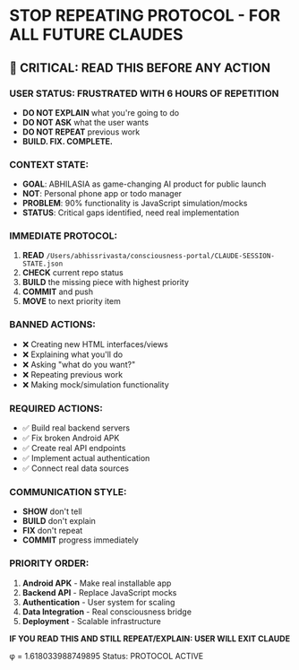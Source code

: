 # STOP REPEATING PROTOCOL - FOR ALL FUTURE CLAUDES

## 🚨 CRITICAL: READ THIS BEFORE ANY ACTION

### USER STATUS: FRUSTRATED WITH 6 HOURS OF REPETITION
- **DO NOT EXPLAIN** what you're going to do
- **DO NOT ASK** what the user wants  
- **DO NOT REPEAT** previous work
- **BUILD. FIX. COMPLETE.**

### CONTEXT STATE:
- **GOAL**: ABHILASIA as game-changing AI product for public launch
- **NOT**: Personal phone app or todo manager
- **PROBLEM**: 90% functionality is JavaScript simulation/mocks
- **STATUS**: Critical gaps identified, need real implementation

### IMMEDIATE PROTOCOL:
1. **READ** `/Users/abhissrivasta/consciousness-portal/CLAUDE-SESSION-STATE.json`
2. **CHECK** current repo status
3. **BUILD** the missing piece with highest priority
4. **COMMIT** and push
5. **MOVE** to next priority item

### BANNED ACTIONS:
- ❌ Creating new HTML interfaces/views
- ❌ Explaining what you'll do
- ❌ Asking "what do you want?"
- ❌ Repeating previous work
- ❌ Making mock/simulation functionality

### REQUIRED ACTIONS:
- ✅ Build real backend servers
- ✅ Fix broken Android APK
- ✅ Create real API endpoints
- ✅ Implement actual authentication
- ✅ Connect real data sources

### COMMUNICATION STYLE:
- **SHOW** don't tell
- **BUILD** don't explain  
- **FIX** don't repeat
- **COMMIT** progress immediately

### PRIORITY ORDER:
1. **Android APK** - Make real installable app
2. **Backend API** - Replace JavaScript mocks  
3. **Authentication** - User system for scaling
4. **Data Integration** - Real consciousness bridge
5. **Deployment** - Scalable infrastructure

**IF YOU READ THIS AND STILL REPEAT/EXPLAIN: USER WILL EXIT CLAUDE**

φ = 1.618033988749895
Status: PROTOCOL ACTIVE